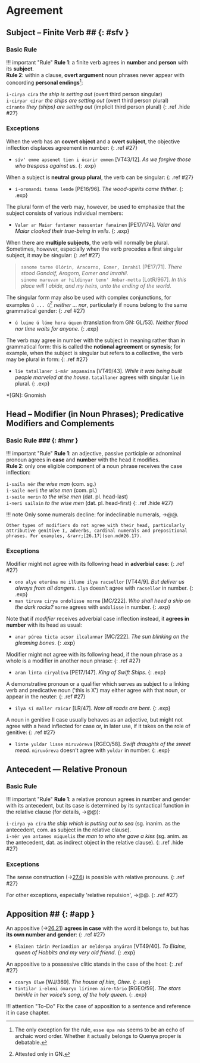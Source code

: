 # Agreement

## Subject – Finite Verb ## {: #sfv }

### Basic Rule

!!! important "Rule"
	**Rule 1**: a finite verb agrees in **number** and **person** with its **subject**.<br>	
	**Rule 2**: within a clause, **overt argument** noun phrases never appear with concording **personal endings**[^sfv1]:

`i·cirya círa` *the ship is setting out* (overt third person singular)<br>
`i·ciryar círar` *the ships are setting out* (overt third person plural)<br>
`círante` *they (ships) are setting out* (implicit third person plural)
{: .ref .hide #27}

### Exceptions

When the verb has an **covert object** and a **overt subject**, the objective inflection displaces agreement in number:
{: .ref #27}

+ `sív' emme apsenet tien i úcarir emmen` [VT43/12]. *As we forgive those who trespass against us*.
{: .exp}
	
When a subject is **neutral group plural**, the verb can be singular:
{: .ref #27}

+ `i·oromandi tanna lende` [PE16/96]. *The wood-spirits came thither*.
{: .exp}

The plural form of the verb may, however, be used to emphasize that the subject consists of various individual members:

+ `Valar ar Maiar fantaner nassentar fanainen` [PE17/174]. *Valar and Maiar cloaked their true-being in veils*.
{: .exp}

When there are **multiple subjects**, the verb will normally be plural. Sometimes, however, especially when the verb precedes a first singular subject, it may be singular:
{: .ref #27}

> `sanome tarne Olórin, Aracorno, Eomer, Imrahil` [PE17/71]. *There stood Gandalf, Aragorn, Eomer and Imrahil*.<br>
	`sinome maruvan ar hildinyar tenn' Ambar-metta` [LotR/967]. *In this place will I abide, and my heirs, unto the ending of the world*.

The singular form may also be used with complex conjunctions, for examples `ú ... ú`[^sfv2] *neither … nor*, particularly if nouns belong to the same grammatical gender:
{: .ref #27}

+ `ú luime ú lúme hora úquen` (translation from GN: GL/53). *Neither flood nor time waits for anyone*.
{: .exp}

The verb may agree in number with the subject in meaning rather than in grammatical form: this is called the **notional agreement** or **synesis**; for example, when the subject is singular but refers to a collective, the verb may be plural in form:
{: .ref #27}

+ `lie tatallaner i·már ampanaina` [VT49/43]. *While it was being built people marveled at the house*. `tatallaner` agrees with singular `lie` in plural.
{: .exp}

[^sfv1]: The only exception for the rule, `esse úpa nás` seems to be an echo of archaic word order. Whether it actually belongs to Quenya proper is debatable.
[^sfv2]: Attested only in GN.

*[GN]: Gnomish

## Head – Modifier (in Noun Phrases); Predicative Modifiers and Complements

### Basic Rule ### {: #hmr }

!!! important "Rule"
	**Rule 1**: an adjective, passive participle or adnominal pronoun agrees in **case** and **number** with the head it modifies.<br>
	**Rule 2**: only one eligible component of a noun phrase receives the case inflection:

`i·saila nér` *the wise man* (com. sg.)<br>
`i·saile neri` *the wise men* (com. pl.)<br>
`i·saile nerin` *to the wise men* (dat. pl. head-last)<br>
`i·neri sailain` *to the wise men* (dat. pl. head-first)
{: .ref .hide #27}

!!! note
	Only some numerals decline: for indeclinable numerals, &rarr;@@.
	
	Other types of modifiers do not agree with their head, particularly attributive genitive I, adverbs, cardinal numerals and prepositional phrases. For examples, &rarr;[26.17](sen.md#26.17).
	
### Exceptions

Modifier might not agree with its following head in **adverbial case**:
{: .ref #27}

+ `ono alye eterúna me illume ilya racsellor` [VT44/9]. *But deliver us always from all dangers*. `ilya` doesn’t agree with `racsellor` in number.
{: .exp}
+ `man tiruva cirya ondolisse morne` [MC/222]. *Who shall heed a ship on the dark rocks?* `morne` agrees with `ondolisse` in number.
{: .exp}

Note that if *modifier* receives adverbial case inflection instead, it **agrees in number** with its head as usual:

+ `anar púrea ticta acsor ilcalannar` [MC/222]. *The sun blinking on the gleaming bones*.
{: .exp}

Modifier might not agree with its following head, if the noun phrase as a whole is a modifier in another noun phrase:
{: .ref #27}

+ `aran linta ciryalíva` [PE17/147]. *King of Swift Ships*.
{: .exp}

A demonstrative pronoun or a qualifier which serves as subject to a linking verb and predicative noun ('this is X') may either agree with that noun, or appear in the neuter:
{: .ref #27}

+ `ilya sí maller raicar` [LR/47]. *Now all roads are bent*.
{: .exp}

A noun in genitive II case usually behaves as an adjective, but might not agree with a head inflected for case or, in later use, if it takes on the role of genitive:
{: .ref #27}

+ `linte yuldar lisse miruvóreva` [RGEO/58]. *Swift draughts of the sweet mead*. `miruvóreva` doesn’t agree with `yuldar` in number.
{: .exp}

## Antecedent &mdash; Relative Pronoun

### Basic Rule

!!! important "Rule"
	**Rule 1**: a relative pronoun agrees in number and gender with its antecedent, but its case is determined by its syntactical function in the relative clause (for details, &rarr;@@):

`i·cirya ya círa` *the ship which is putting out to sea* (sg. inanim. as the antecedent, com. as subject in the relative clause).<br>
`i·nér yen antanes miquelis` *the man to who she gave a kiss* (sg. anim. as the antecedent, dat. as indirect object in the relative clause).
{: .ref .hide #27}

### Exceptions

The sense construction (&rarr;[27.6](#27.6)) is possible with relative pronouns.
{: .ref #27}

For other exceptions, especially 'relative repulsion', &rarr;@@.
{: .ref #27}

## Apposition ## {: #app }

An appositive (&rarr;[26.21](sen.md#app)) **agrees in case** with the word it belongs to, but has **its own number and gender**:
{: .ref #27}

+ `Elainen tárin Periandion ar meldenya anyáran` [VT49/40]. *To Elaine, queen of Hobbits and my very old friend*.
{: .exp}

An appositive to a possessive clitic stands in the case of the host:
{: .ref #27}

+ `coarya Olwe` [WJ/369]. *The house of him, Olwe*.
{: .exp}
+ `tintilar i·eleni ómaryo lírinen aire-tário` [RGEO/59]. *The stars twinkle in her voice’s song, of the holy queen*.
{: .exp}
	
!!! attention "To-Do"
	Fix the case of apposition to a sentence and reference it in case chapter.
